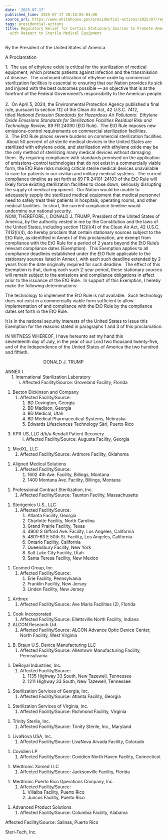 ```yaml
---
date: '2025-07-17'
published_time: 2025-07-17 20:18:03-04:00
source_url: https://www.whitehouse.gov/presidential-actions/2025/07/regulatory-relief-for-certain-stationary-sources-to-promote-american-security-with-respect-to-sterile-medical-equipment/
tags: presidential-actions
title: Regulatory Relief for Certain Stationary Sources to Promote American Security
  with Respect to Sterile Medical Equipment
---
```

 
By the President of the United States of America

A Proclamation

1.  The use of ethylene oxide is critical for the sterilization of
medical equipment, which protects patients against infection and the
transmission of disease.  The continued utilization of ethylene oxide by
commercial sterilization facilities is essential to ensuring that our
Nation provides its sick and injured with the best outcomes possible —
an objective that is at the forefront of the Federal Government’s
responsibility to the American people.    
2.  On April 5, 2024, the Environmental Protection Agency published a
final rule, pursuant to section 112 of the Clean Air Act, 42 U.S.C.
7412, titled *National Emission Standards for Hazardous Air Pollutants:
 Ethylene Oxide Emissions Standards for Sterilization Facilities
Residual Risk and Technology Review*, 89 FR 24090 (EtO Rule).  The EtO
Rule imposes new emissions-control requirements on commercial
sterilization facilities.   
3.  The EtO Rule places severe burdens on commercial sterilization
facilities.  About 50 percent of all sterile medical devices in the
United States are sterilized with ethylene oxide, and sterilization with
ethylene oxide may be the only method of sterilizing many medical
devices without damaging them.  By requiring compliance with standards
premised on the application of emissions-control technologies that do
not exist in a commercially viable form, the EtO Rule risks making
critical sterile medical devices unavailable to care for patients in our
civilian and military medical systems.  The current compliance timeline
as set forth at 89 FR 24101-24103 of the EtO Rule will likely force
existing sterilization facilities to close down, seriously disrupting
the supply of medical equipment.  Our Nation would be unable to
adequately supply the sterilized medical equipment that medical
personnel need to safely treat their patients in hospitals, operating
rooms, and other medical facilities.  In short, the current compliance
timeline would undermine our national security.  
NOW, THEREFORE, I, DONALD J. TRUMP, President of the United States of
America, by the authority vested in me by the Constitution and the laws
of the United States, including section 112(i)(4) of the Clean Air Act,
42 U.S.C. 7412(i)(4), do hereby proclaim that certain stationary sources
subject to the EtO Rule, as identified in Annex I of this proclamation,
are exempt from compliance with the EtO Rule for a period of 2 years
beyond the EtO Rule’s relevant compliance dates (Exemption).  This
Exemption applies to all compliance deadlines established under the EtO
Rule applicable to the stationary sources listed in Annex I, with each
such deadline extended by 2 years from the date originally required for
such deadline.  The effect of this Exemption is that, during each such
2-year period, these stationary sources will remain subject to the
emissions and compliance obligations in effect prior to the issuance of
the EtO Rule.  In support of this Exemption, I hereby make the following
determinations:

The technology to implement the EtO Rule is not available.  Such
technology does not exist in a commercially viable form sufficient to
allow implementation of and compliance with the EtO Rule
by the compliance dates set forth in the EtO Rule.

It is in the national security interests of the United States to issue
this Exemption for the reasons stated in paragraphs 1 and 3 of this
proclamation.

IN WITNESS WHEREOF, I have hereunto set my hand this  
seventeenth day of July, in the year of our Lord
two thousand twenty-five, and of the Independence of the United States
of America the two hundred and fiftieth.  
  
  
  
                               DONALD J. TRUMP

ANNEX I  
     1. International Sterilization Laboratory  
           i. Affected Facility/Source: Groveland Facility, Florida 

1.  Becton Dickinson and Company
    1.  Affected Facility/Source:
        1.  BD Covington, Georgia
        2.  BD Madison, Georgia
        3.  BD Medical, Utah
        4.  BD Medical Pharmaceutical Systems, Nebraska
        5.  Edwards Lifesciences Technology Sàrl, Puerto Rico

  3. KPR US, LLC d/b/a Kendall Patient Recovery   
              i. Affected Facility/Source: Augusta Facility, Georgia 

1.  MedXL, LLC
    1.  Affected Facility/Source: Ardmore Facility, Oklahoma

<!-- -->

1.  Aligned Medical Solutions
    1.  Affected Facility/Source:
        1.  1602 4th Ave. Facility, Billings, Montana
        2.  1400 Montana Ave. Facility, Billings, Montana

<!-- -->

1.  Professional Contract Sterilization, Inc.
    1.  Affected Facility/Source: Taunton Facility, Massachusetts

<!-- -->

1.  Sterigenics U.S., LLC
    1.  Affected Facility/Source:
        1.  Atlanta Facility, Georgia
        2.  Charlotte Facility, North Carolina 
        3.  Grand Prairie Facility, Texas
        4.  4900 S Gifford Ave. Facility, Los Angeles, California
        5.  4801-63 E 50th St. Facility, Los Angeles, California
        6.  Ontario Facility, California
        7.  Queensbury Facility, New York
        8.  Salt Lake City Facility, Utah
        9.  Santa Teresa Facility, New Mexico

<!-- -->

1.  Cosmed Group, Inc.
    1.  Affected Facility/Source:
        1.  Erie Facility, Pennsylvania
        2.  Franklin Facility, New Jersey
        3.  Linden Facility, New Jersey

<!-- -->

1.  Arthrex
    1.  Affected Facility/Source: Ave Maria Facilities (2), Florida

<!-- -->

1.  Cook Incorporated
    1.  Affected Facility/Source: Ellettsville North Facility, Indiana
2.  ALCON Research Ltd.
    1.  Affected Facility/Source: ALCON Advance Optic Device Center,
        North Facility, West Virginia

<!-- -->

1.  B. Braun U.S. Device Manufacturing LLC
    1.  Affected Facility/Source: Allentown Manufacturing Facility,
        Pennsylvania

<!-- -->

1.  DeRoyal Industries, Inc.
    1.  Affected Facility/Source:
        1.  1135 Highway 33 South, New Tazewell, Tennessee
        2.  1211 Highway 33 South, New Tazewell, Tennessee

<!-- -->

1.  Sterilization Services of Georgia, Inc.
    1.  Affected Facility/Source: Atlanta Facility, Georgia

<!-- -->

1.  Sterilization Services of Virginia, Inc.
    1.  Affected Facility/Source: Richmond Facility, Virginia

<!-- -->

1.  Trinity Sterile, Inc.
    1.  Affected Facility/Source: Trinity Sterile, Inc., Maryland

<!-- -->

1.  LivaNova USA, Inc.
    1.  Affected Facility/Source: LivaNova Arvada Facility, Colorado

<!-- -->

1.  Covidien LP
    1.  Affected Facility/Source: Covidien North Haven Facility,
        Connecticut

<!-- -->

1.  Medtronic Xomed LLC
    1.  Affected Facility/Source: Jacksonville Facility, Florida

<!-- -->

1.  Medtronic Puerto Rico Operations Company, Inc.
    1.  Affected Facility/Source:
        1.  Villalba Facility, Puerto Rico
        2.  Juncos Facility, Puerto Rico

<!-- -->

1.  Advanced Product Solutions
    1.  Affected Facility/Source: Columbia Facility, Alabama

Affected Facility/Source: Salinas, Puerto Rico

Steri-Tech, Inc.
